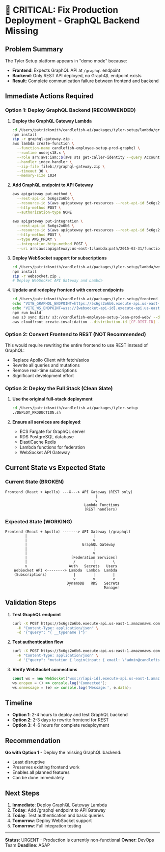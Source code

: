 # 🚨 CRITICAL: Fix Production Deployment - GraphQL Backend Missing

## Problem Summary

The Tyler Setup platform appears in "demo mode" because:
- **Frontend**: Expects GraphQL API at `/graphql` endpoint
- **Backend**: Only REST API deployed, no GraphQL endpoint exists
- **Result**: Complete communication failure between frontend and backend

## Immediate Actions Required

### Option 1: Deploy GraphQL Backend (RECOMMENDED)

1. **Deploy the GraphQL Gateway Lambda**
   ```bash
   cd /Users/patricksmith/candlefish-ai/packages/tyler-setup/lambda/graphql-gateway
   npm install
   zip -r graphql-gateway.zip .
   aws lambda create-function \
     --function-name candlefish-employee-setup-prod-graphql \
     --runtime nodejs18.x \
     --role arn:aws:iam::$(aws sts get-caller-identity --query Account --output text):role/lambda-execution-role \
     --handler index.handler \
     --zip-file fileb://graphql-gateway.zip \
     --timeout 30 \
     --memory-size 1024
   ```

2. **Add GraphQL endpoint to API Gateway**
   ```bash
   aws apigateway put-method \
     --rest-api-id 5x6gs2o6b6 \
     --resource-id $(aws apigateway get-resources --rest-api-id 5x6gs2o6b6 --query 'items[?path==`/`].id' --output text) \
     --http-method POST \
     --authorization-type NONE
   
   aws apigateway put-integration \
     --rest-api-id 5x6gs2o6b6 \
     --resource-id $(aws apigateway get-resources --rest-api-id 5x6gs2o6b6 --query 'items[?path==`/`].id' --output text) \
     --http-method POST \
     --type AWS_PROXY \
     --integration-http-method POST \
     --uri arn:aws:apigateway:us-east-1:lambda:path/2015-03-31/functions/arn:aws:lambda:us-east-1:$(aws sts get-caller-identity --query Account --output text):function:candlefish-employee-setup-prod-graphql/invocations
   ```

3. **Deploy WebSocket support for subscriptions**
   ```bash
   cd /Users/patricksmith/candlefish-ai/packages/tyler-setup/lambda/websocket-service
   npm install
   zip -r websocket.zip .
   # Deploy WebSocket API Gateway and Lambda
   ```

4. **Update and redeploy frontend with correct endpoints**
   ```bash
   cd /Users/patricksmith/candlefish-ai/packages/tyler-setup/frontend
   echo "VITE_GRAPHQL_ENDPOINT=https://5x6gs2o6b6.execute-api.us-east-1.amazonaws.com/prod/graphql" > .env.production
   echo "VITE_WS_ENDPOINT=wss://[websocket-api-id].execute-api.us-east-1.amazonaws.com/prod" >> .env.production
   npm run build
   aws s3 sync dist/ s3://candlefish-employee-setup-lean-prod-web/ --delete
   aws cloudfront create-invalidation --distribution-id [CF-DIST-ID] --paths "/*"
   ```

### Option 2: Convert Frontend to REST (NOT Recommended)

This would require rewriting the entire frontend to use REST instead of GraphQL:
- Replace Apollo Client with fetch/axios
- Rewrite all queries and mutations
- Remove real-time subscriptions
- Significant development effort

### Option 3: Deploy the Full Stack (Clean Slate)

1. **Use the original full-stack deployment**
   ```bash
   cd /Users/patricksmith/candlefish-ai/packages/tyler-setup
   ./DEPLOY_PRODUCTION.sh
   ```

2. **Ensure all services are deployed**:
   - ECS Fargate for GraphQL server
   - RDS PostgreSQL database
   - ElastiCache Redis
   - Lambda functions for federation
   - WebSocket API Gateway

## Current State vs Expected State

### Current State (BROKEN)
```
Frontend (React + Apollo) ---X---> API Gateway (REST only)
                                         |
                                         v
                                    Lambda Functions
                                    (REST handlers)
```

### Expected State (WORKING)
```
Frontend (React + Apollo) -------> API Gateway (/graphql)
         |                              |
         |                              v
         |                         GraphQL Gateway
         |                              |
         |                              v
         |                    [Federation Services]
         |                     /        |        \
         v                   Auth   Secrets   Users
    WebSocket API <--------> Lambda  Lambda  Lambda
    (Subscriptions)            |        |        |
                               v        v        v
                            DynamoDB   RDS   Secrets
                                             Manager
```

## Validation Steps

1. **Test GraphQL endpoint**
   ```bash
   curl -X POST https://5x6gs2o6b6.execute-api.us-east-1.amazonaws.com/prod/graphql \
     -H "Content-Type: application/json" \
     -d '{"query": "{ __typename }"}'
   ```

2. **Test authentication flow**
   ```bash
   curl -X POST https://5x6gs2o6b6.execute-api.us-east-1.amazonaws.com/prod/graphql \
     -H "Content-Type: application/json" \
     -d '{"query": "mutation { login(input: { email: \"admin@candlefish.ai\", password: \"test\" }) { success token } }"}'
   ```

3. **Verify WebSocket connections**
   ```javascript
   const ws = new WebSocket('wss://[api-id].execute-api.us-east-1.amazonaws.com/prod');
   ws.onopen = () => console.log('Connected');
   ws.onmessage = (e) => console.log('Message:', e.data);
   ```

## Timeline

- **Option 1**: 2-4 hours to deploy and test GraphQL backend
- **Option 2**: 2-3 days to rewrite frontend for REST
- **Option 3**: 4-6 hours for complete redeployment

## Recommendation

**Go with Option 1** - Deploy the missing GraphQL backend:
- Least disruptive
- Preserves existing frontend work
- Enables all planned features
- Can be done immediately

## Next Steps

1. **Immediate**: Deploy GraphQL Gateway Lambda
2. **Today**: Add /graphql endpoint to API Gateway
3. **Today**: Test authentication and basic queries
4. **Tomorrow**: Deploy WebSocket support
5. **Tomorrow**: Full integration testing

---

**Status**: URGENT - Production is currently non-functional
**Owner**: DevOps Team
**Deadline**: ASAP
